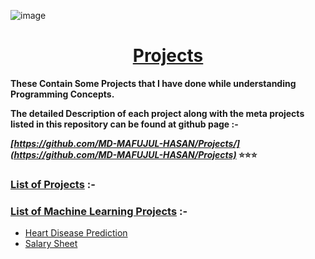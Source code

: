 ![image](https://user-images.githubusercontent.com/128472454/227765241-ddc8f431-0e11-499b-9e30-7f2799f9ddb3.jpg)
<div Align="center"><h1> <a href="https://github.com/MD-MAFUJUL-HASAN/Projects"> Projects </a></h1></div>
  
**These Contain Some Projects that I have done while understanding Programming Concepts.**

**The detailed Description of each project along with the meta projects listed in this repository can be found at github page :-**

**_[https://github.com/MD-MAFUJUL-HASAN/Projects/](https://github.com/MD-MAFUJUL-HASAN/Projects)_ ⭐⭐⭐**

### [List of Projects](https://github.com/MD-MAFUJUL-HASAN/Projects/) :-

### [List of Machine Learning Projects](https://github.com/MD-MAFUJUL-HASAN/Projects/tree/main/Machine%20Learning/) :-

* [Heart Disease Prediction](https://github.com/MD-MAFUJUL-HASAN/Projects/tree/main/Machine%20Learning/Heart%20Disease%20Prediction)
* [Salary Sheet](https://github.com/MD-MAFUJUL-HASAN/Projects/tree/main/Machine%20Learning/Salary%20Sheet)

